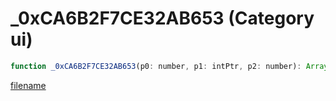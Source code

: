 # _0xCA6B2F7CE32AB653 (Category ui)

```js
function _0xCA6B2F7CE32AB653(p0: number, p1: intPtr, p2: number): Array
```

[filename](_0xCA6B2F7CE32AB653_m.md ':include')